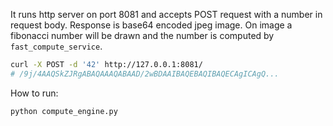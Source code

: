 It runs http server on port 8081 and accepts POST request with a number in request body. Response is base64 encoded jpeg image. On image a fibonacci number will be drawn and the number is computed by `fast_compute_service`. 

```bash
curl -X POST -d '42' http://127.0.0.1:8081/
# /9j/4AAQSkZJRgABAQAAAQABAAD/2wBDAAIBAQEBAQIBAQECAgICAgQ...
```

How to run:

```bash
python compute_engine.py
```
